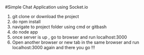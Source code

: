 #Simple Chat Application using Socket.io  

1) git clone or download the project    
2) do npm install    
3) navigate to project folder using cmd or gitbash    
4) do node app  
5) once server is up , go to browser and run localhost:3000   
6) Open another browser or new tab in the same browser and run localhost:3000 again and there you go !!!  
